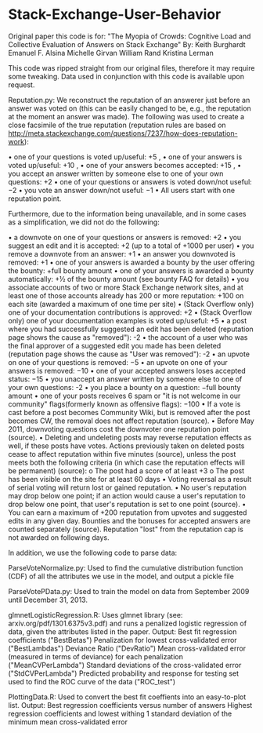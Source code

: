 # Stack-Exchange-User-Behavior
Original paper this code is for: 
"The Myopia of Crowds: Cognitive Load and Collective Evaluation of Answers on Stack Exchange"
By:
Keith Burghardt
Emanuel F. Alsina
Michelle  Girvan
William Rand
Kristina Lerman


This code was ripped straight from our original files, therefore it may require some tweaking. Data used in conjunction with this code is available upon request.

Reputation.py:
We reconstruct the reputation of an answerer just before an answer was voted on (this can be easily changed to be, e.g., the reputation at the moment an answer was made). The following was used to create a close facsimile of the true reputation (reputation rules are based on http://meta.stackexchange.com/questions/7237/how-does-reputation-work):

•	one of your questions is voted up/useful: +5 , 
•	one of your answers is voted up/useful: +10 , 
•	one of your answers becomes accepted: +15 , 
•	you accept an answer written by someone else to one of your own questions: +2 
•	one of your questions or answers is voted down/not useful: −2 
•	you vote an answer down/not useful: −1 
•	All users start with one reputation point. 

Furthermore, due to the information being unavailable, and in some cases as a simplification, we did not do the following:

•	a downvote on one of your questions or answers is removed: +2 
•	you suggest an edit and it is accepted: +2 (up to a total of +1000 per user)
•	you remove a downvote from an answer: +1 
•	an answer you downvoted is removed: +1 
•	one of your answers is awarded a bounty by the user offering the bounty: +full bounty amount 
•	one of your answers is awarded a bounty automatically: +½ of the bounty amount (see bounty FAQ for details) 
•	you associate accounts of two or more Stack Exchange network sites, and at least one of those accounts already has 200 or more reputation: +100 on each site (awarded a maximum of one time per site) 
•	(Stack Overflow only) one of your documentation contributions is approved: +2 
•	(Stack Overflow only) one of your documentation examples is voted up/useful: +5 
•	 a post where you had successfully suggested an edit has been deleted (reputation page shows the cause as "removed"): -2 
•	 the account of a user who was the final approver of a suggested edit you made has been deleted (reputation page shows the cause as "User was removed"): -2 
•	 an upvote on one of your questions is removed: −5 
•	 an upvote on one of your answers is removed: −10 
•	 one of your accepted answers loses accepted status: −15 
•	 you unaccept an answer written by someone else to one of your own questions: -2 
•	 you place a bounty on a question: −full bounty amount 
•	 one of your posts receives 6 spam or "it is not welcome in our community" flags(formerly known as offensive flags): −100 
•	If a vote is cast before a post becomes Community Wiki, but is removed after the post becomes CW, the removal does not affect reputation (source). 
•	 Before May 2011, downvoting questions cost the downvoter one reputation point (source). 
•	Deleting and undeleting posts may reverse reputation effects as well, if these posts have votes. Actions previously taken on deleted posts cease to affect reputation within five minutes (source), unless the post meets both the following criteria (in which case the reputation effects will be permanent) (source):
o	The post had a score of at least +3 
o	The post has been visible on the site for at least 60 days 
•	Voting reversal as a result of serial voting will return lost or gained reputation.
•	No user's reputation may drop below one point; if an action would cause a user's reputation to drop below one point, that user's reputation is set to one point (source). 
•	You can earn a maximum of +200 reputation from upvotes and suggested edits in any given day. Bounties and the bonuses for accepted answers are counted separately (source). Reputation "lost" from the reputation cap is not awarded on following days. 

In addition, we use the following code to parse data:

ParseVoteNormalize.py: Used to find the cumulative distribution function (CDF) of all the attributes we use in the model, and output a pickle file

ParseVotePData.py: Used to train the model on data from September 2009 until December 31, 2013.

glmnetLogisticRegression.R: Uses glmnet library (see: arxiv.org/pdf/1301.6375v3.pdf) and runs a penalized logistic regression of data, given the attributes listed in the paper. 
Output: 
Best fit regression coefficients ("BestBetas")
Penalization for lowest cross-validated error ("BestLambdas")
Deviance Ratio ("DevRatio")
Mean cross-validated error (measured in terms of deviance) for each penalization ("MeanCVPerLambda")
Standard deviations of the cross-validated error ("StdCVPerLambda")
Predicted probability and response for testing set used to find the ROC curve of the data ("ROC_test")

PlottingData.R: Used to convert the best fit coeffients into an easy-to-plot list.
Output:
Best regression coefficients versus number of answers 
Highest regression coefficients and lowest withing 1 standard deviation of the minimum mean cross-validated error

